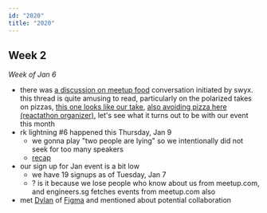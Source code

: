 ```yaml
---
id: "2020"
title: "2020"
---
```


## Week 2

_Week of Jan 6_

- there was [a discussion on meetup food](https://twitter.com/swyx/status/1214272306987589633) conversation initiated by swyx. this thread is quite amusing to read, particularly on the polarized takes on pizzas, [this one looks like our take](https://twitter.com/wgao19/status/1214391587431542786), [also avoiding pizza here (reactathon organizer)](https://twitter.com/Benghamine/status/1214287487389978624), let's see what it turns out to be with our event this month
- rk lightning #6 happened this Thursday, Jan 9
  - we gonna play "two people are lying" so we intentionally did not seek for too many speakers
  - [recap](../events/6)
- our sign up for Jan event is a bit low
  - we have 19 signups as of Tuesday, Jan 7
  - ? is it because we lose people who know about us from meetup.com, and engineers.sg fetches events from meetup.com also
- met [Dylan](https://twitter.com/zoink) of [Figma](https://figma.com/) and mentioned about potential collaboration
